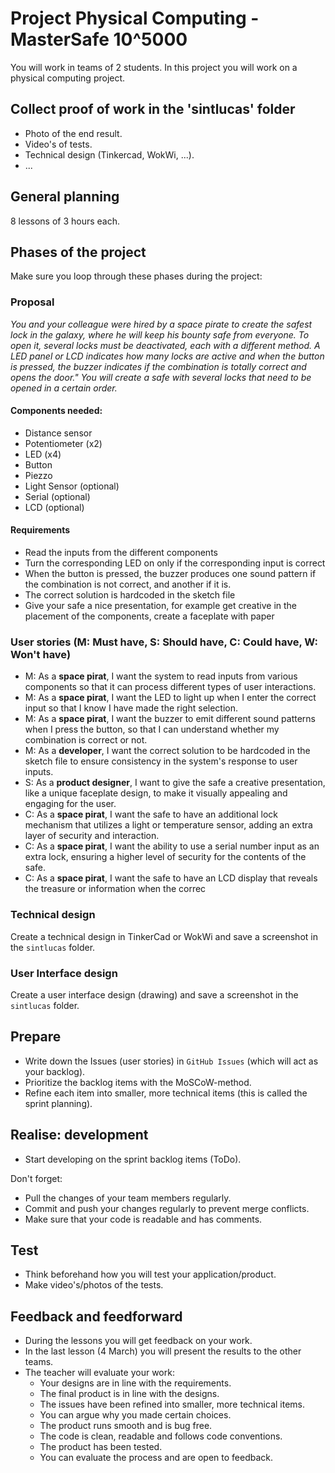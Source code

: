 # Project Physical Computing - MasterSafe 10^5000
You will work in teams of 2 students.
In this project you will work on a physical computing project.

## Collect proof of work in the 'sintlucas' folder
* Photo of the end result.
* Video's of tests.
* Technical design (Tinkercad, WokWi, ...).
* ...

## General planning
8 lessons of 3 hours each.

## Phases of the project
Make sure you loop through these phases during the project:

### Proposal 
*You and your colleague were hired by a space pirate to create the safest lock in the galaxy, where he will keep his bounty safe from everyone.
To open it, several locks must be deactivated, each with a different method. A LED panel or LCD indicates how many locks are active and when the button is pressed, the buzzer indicates if the combination is totally correct and opens the door."
You will create a safe with several locks that need to be opened in a certain order.*

#### Components needed:
* Distance sensor
* Potentiometer (x2)
* LED (x4)
* Button
* Piezzo
* Light Sensor (optional)
* Serial (optional)
* LCD (optional)

#### Requirements
* Read the inputs from the different components
* Turn the corresponding LED on only if the corresponding input is correct
* When the button is pressed, the buzzer produces one sound pattern if the combination is not correct, and another if it is.
* The correct solution is hardcoded in the sketch file
* Give your safe a nice presentation, for example get creative in the placement of the components, create a faceplate with paper

### User stories (M: Must have, S: Should have, C: Could have, W: Won't have)
* M: As a **space pirat**, I want the system to read inputs from various components so that it can process different types of user interactions.
* M: As a **space pirat**, I want the LED to light up when I enter the correct input so that I know I have made the right selection.
* M: As a **space pirat**, I want the buzzer to emit different sound patterns when I press the button, so that I can understand whether my combination is correct or not.
* M: As a **developer**, I want the correct solution to be hardcoded in the sketch file to ensure consistency in the system's response to user inputs.
* S: As a **product designer**, I want to give the safe a creative presentation, like a unique faceplate design, to make it visually appealing and engaging for the user.
* C: As a **space pirat**, I want the safe to have an additional lock mechanism that utilizes a light or temperature sensor, adding an extra layer of security and interaction.
* C: As a **space pirat**, I want the ability to use a serial number input as an extra lock, ensuring a higher level of security for the contents of the safe.
* C: As a **space pirat**, I want the safe to have an LCD display that reveals the treasure or information when the correc

### Technical design
Create a technical design in TinkerCad or WokWi and save a screenshot in the `sintlucas` folder.

### User Interface design
Create a user interface design (drawing) and save a screenshot in the `sintlucas` folder.

## Prepare
* Write down the Issues (user stories) in `GitHub Issues` (which will act as your backlog).
* Prioritize the backlog items with the MoSCoW-method. 
* Refine each item into smaller, more technical items (this is called the sprint planning).
  
## Realise: development
* Start developing on the sprint backlog items (ToDo).

Don't forget:
* Pull the changes of your team members regularly.
* Commit and push your changes regularly to prevent merge conflicts.
* Make sure that your code is readable and has comments.

## Test
* Think beforehand how you will test your application/product.
* Make video's/photos of the tests.

## Feedback and feedforward
* During the lessons you will get feedback on your work.
* In the last lesson (4 March) you will present the results to the other teams.
* The teacher will evaluate your work: 
  * Your designs are in line with the requirements.
  * The final product is in line with the designs.
  * The issues have been refined into smaller, more technical items.
  * You can argue why you made certain choices.
  * The product runs smooth and is bug free.
  * The code is clean, readable and follows code conventions.
  * The product has been tested.
  * You can evaluate the process and are open to feedback.
